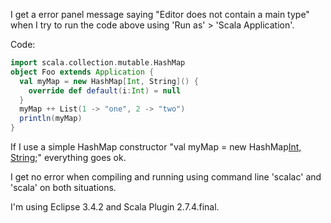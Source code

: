 I get a error panel message saying "Editor does not contain a main type" when I try to run the code above using 'Run as' > 'Scala Application'.

Code:
```scala
import scala.collection.mutable.HashMap
object Foo extends Application {
  val myMap = new HashMap[Int, String]() {
    override def default(i:Int) = null
  }
  myMap ++ List(1 -> "one", 2 -> "two")
  println(myMap)
}
```

If I use a simple HashMap constructor "val myMap = new HashMap[Int, String]();" everything goes ok.

I get no error when compiling and running using command line 'scalac' and 'scala' on both situations.

I'm using Eclipse 3.4.2 and Scala Plugin 2.7.4.final.
